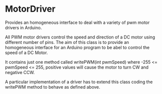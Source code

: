 # MotorDriver

Provides an homogeneous interface to deal with a variety of pwm motor drivers in Arduino.

All PWM motor drivers control the speed and direction of a DC motor using different number of
pins. The aim of this class is to provide an homogeneous interface for an Arduino program to
be abel to control the speed of a DC Motor.

It contains just one method called writePWM(int pwmSpeed) where -255 <= pwmSpeed <= 255, positive
values will cause the motor to turn CW and negative CCW.

A particular implementation of a driver has to extend this class   coding
the  writePWM method to behave as defined above.
